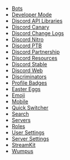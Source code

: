 * [Bots](/bots) <!--bot-->
* [Developer Mode](/developermode) <!--dev mode;dev-mode;developer-->
* [Discord API Libraries](/libraries) <!--api;libraries;dapi-->
* [Discord Canary](/canary) <!--alpha;dcanary;almightydabbit;dabbit;daddit;canary;-->
* [Discord Change Logs](/changelog)
* [Discord Nitro](/nitro) <!--zoom;turbo;nitro;fast-->
* [Discord PTB](/ptb) <!--ptb;dptb;public test build;beta-->
* [Discord Partnership](/partner) <!--mallorypls;partner;partnership-->
* [Discord Resources](/resources) <!--resources;dresources-->
* [Discord Stable](/stable) <!--stable;dstable;download-->
* [Discord Web](/web) <!--web-->
* [Discriminators](/discriminator) <!--discrim;discriminator-->
* [Profile Badges](/badges) <!--badges;badge-->
* [Easter Eggs](/eastereggs) <!--easter;eastereggs;konami-->
* [Emoji](/emoji) <!--emote;emotes-->
* [Mobile](/mobile) <!--testflight;android;ios-->
* [Quick Switcher](/quickswitcher) <!--quickswitcher;fastswitcher;sonic-->
* [Search](/search)
* [Servers](/servers) <!--guilds;server;guild-->
* [Roles](/roles)
* [User Settings](/usersettings) <!--usettings;usersettings;user-->
* [Server Settings](/serversettings) <!--ssettings;serversettings-->
* [StreamKit](/streamkit)
* [Wumpus](/wumpus)


